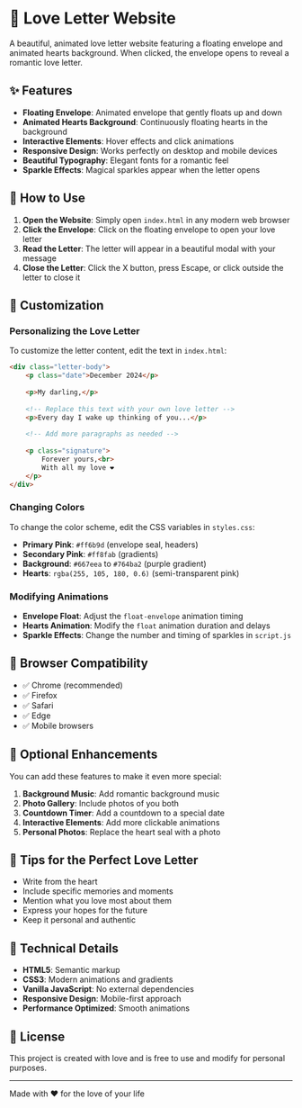 # 💌 Love Letter Website

A beautiful, animated love letter website featuring a floating envelope and animated hearts background. When clicked, the envelope opens to reveal a romantic love letter.

## ✨ Features

- **Floating Envelope**: Animated envelope that gently floats up and down
- **Animated Hearts Background**: Continuously floating hearts in the background
- **Interactive Elements**: Hover effects and click animations
- **Responsive Design**: Works perfectly on desktop and mobile devices
- **Beautiful Typography**: Elegant fonts for a romantic feel
- **Sparkle Effects**: Magical sparkles appear when the letter opens

## 🚀 How to Use

1. **Open the Website**: Simply open `index.html` in any modern web browser
2. **Click the Envelope**: Click on the floating envelope to open your love letter
3. **Read the Letter**: The letter will appear in a beautiful modal with your message
4. **Close the Letter**: Click the X button, press Escape, or click outside the letter to close it

## 🎨 Customization

### Personalizing the Love Letter

To customize the letter content, edit the text in `index.html`:

```html
<div class="letter-body">
    <p class="date">December 2024</p>
    
    <p>My darling,</p>
    
    <!-- Replace this text with your own love letter -->
    <p>Every day I wake up thinking of you...</p>
    
    <!-- Add more paragraphs as needed -->
    
    <p class="signature">
        Forever yours,<br>
        With all my love ❤️
    </p>
</div>
```

### Changing Colors

To change the color scheme, edit the CSS variables in `styles.css`:

- **Primary Pink**: `#ff6b9d` (envelope seal, headers)
- **Secondary Pink**: `#ff8fab` (gradients)
- **Background**: `#667eea` to `#764ba2` (purple gradient)
- **Hearts**: `rgba(255, 105, 180, 0.6)` (semi-transparent pink)

### Modifying Animations

- **Envelope Float**: Adjust the `float-envelope` animation timing
- **Hearts Animation**: Modify the `float` animation duration and delays
- **Sparkle Effects**: Change the number and timing of sparkles in `script.js`

## 📱 Browser Compatibility

- ✅ Chrome (recommended)
- ✅ Firefox
- ✅ Safari
- ✅ Edge
- ✅ Mobile browsers

## 🎵 Optional Enhancements

You can add these features to make it even more special:

1. **Background Music**: Add romantic background music
2. **Photo Gallery**: Include photos of you both
3. **Countdown Timer**: Add a countdown to a special date
4. **Interactive Elements**: Add more clickable animations
5. **Personal Photos**: Replace the heart seal with a photo

## 💝 Tips for the Perfect Love Letter

- Write from the heart
- Include specific memories and moments
- Mention what you love most about them
- Express your hopes for the future
- Keep it personal and authentic

## 🔧 Technical Details

- **HTML5**: Semantic markup
- **CSS3**: Modern animations and gradients
- **Vanilla JavaScript**: No external dependencies
- **Responsive Design**: Mobile-first approach
- **Performance Optimized**: Smooth animations

## 📄 License

This project is created with love and is free to use and modify for personal purposes.

---

Made with ❤️ for the love of your life 
